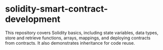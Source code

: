 # solidity-smart-contract-development
This repository covers Solidity basics, including state variables, data types, store and retrieve functions, arrays, mappings, and deploying contracts from contracts. It also demonstrates inheritance for code reuse.
